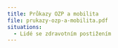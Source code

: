 ```yaml
---
title: Průkazy OZP a mobilita
file: prukazy-ozp-a-mobilita.pdf
situations:
  - Lidé se zdravotním postižením
---
```

